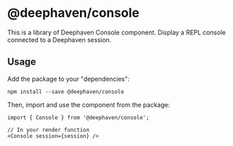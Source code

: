 # @deephaven/console

This is a library of Deephaven Console component. Display a REPL console connected to a Deephaven session.

## Usage

Add the package to your "dependencies":
```
npm install --save @deephaven/console
```

Then, import and use the component from the package:
```
import { Console } from '@deephaven/console';

// In your render function
<Console session={session} />
```